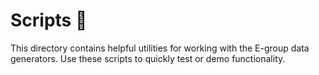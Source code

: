 # Scripts 📜

This directory contains helpful utilities for working with the E-group data generators. Use these scripts to quickly test or demo functionality.
